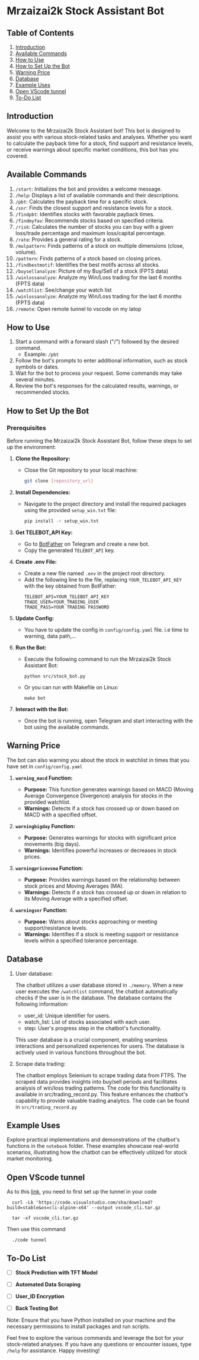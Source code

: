 # Mrzaizai2k Stock Assistant Bot

## Table of Contents
1. [Introduction](#introduction)
2. [Available Commands](#available-commands)
3. [How to Use](#how-to-use)
3. [How to Set Up the Bot](#how-to-set-up-the-bot)
3. [Warning Price](#warning-price)
3. [Database](#database)
3. [Example Uses](#example-uses)
3. [Open VScode tunnel](#open-vscode-tunnel)
3. [To-Do List](#to-do-list)

## Introduction
Welcome to the Mrzaizai2k Stock Assistant bot! This bot is designed to assist you with various stock-related tasks and analyses. Whether you want to calculate the payback time for a stock, find support and resistance levels, or receive warnings about specific market conditions, this bot has you covered.

## Available Commands
1. `/start`: Initializes the bot and provides a welcome message.
2. `/help`: Displays a list of available commands and their descriptions.
3. `/pbt`: Calculates the payback time for a specific stock.
4. `/snr`: Finds the closest support and resistance levels for a stock.
5. `/findpbt`: Identifies stocks with favorable payback times.
6. `/findmyfav`: Recommends stocks based on specified criteria.
7. `/risk`: Calculates the number of stocks you can buy with a given loss/trade percentage and maximum loss/capital percentage.
8. `/rate`: Provides a general rating for a stock.
9. `/mulpattern`: Finds patterns of a stock on multiple dimensions (close, volume).
10. `/pattern`: Finds patterns of a stock based on closing prices.
11. `/findbestmotif`: Identifies the best motifs across all stocks.
12. `/buysellanalyze`: Picture of my Buy/Sell of a stock (FPTS data)
13. `/winlossanalyze`: Analyze my Win/Loss trading for the last 6 months (FPTS data)
14. `/watchlist`: See/change your watch list
15. `/winlossanalyze`: Analyze my Win/Loss trading for the last 6 months (FPTS data)
15. `/remote`: Open remote tunnel to vscode on my latop

## How to Use
1. Start a command with a forward slash ("/") followed by the desired command.
   - Example: `/pbt`
2. Follow the bot's prompts to enter additional information, such as stock symbols or dates.
3. Wait for the bot to process your request. Some commands may take several minutes.
4. Review the bot's responses for the calculated results, warnings, or recommended stocks.

## How to Set Up the Bot

### Prerequisites
Before running the Mrzaizai2k Stock Assistant Bot, follow these steps to set up the environment:

1. **Clone the Repository:**
   - Close the Git repository to your local machine:
     ```bash
     git clone [repository_url]
     ```

2. **Install Dependencies:**
   - Navigate to the project directory and install the required packages using the provided `setup_win.txt` file:
     ```bash
     pip install -r setup_win.txt
     ```

3. **Get TELEBOT_API Key:**
   - Go to [BotFather](https://t.me/botfather) on Telegram and create a new bot.
   - Copy the generated `TELEBOT_API` key.

4. **Create .env File:**
   - Create a new file named `.env` in the project root directory.
   - Add the following line to the file, replacing `YOUR_TELEBOT_API_KEY` with the key obtained from BotFather:
     ```env
     TELEBOT_API=YOUR_TELEBOT_API_KEY
     TRADE_USER=YOUR_TRADING_USER
     TRADE_PASS=YOUR TRADING PASSWORD
     ```

5. **Update Config:**
   - You have to update the config in `config/config.yaml` file. i.e time to warning, data path,...

5. **Run the Bot:**
   - Execute the following command to run the Mrzaizai2k Stock Assistant Bot:
   
         python src/stock_bot.py

   - Or you can run with Makefile on Linux:

         make bot

6. **Interact with the Bot:**
   - Once the bot is running, open Telegram and start interacting with the bot using the available commands.

## Warning Price

   The bot can also warning you about the stock in watchlist in times that you have set in  `config/config.yaml`

1. **`warning_macd` Function:**
   - **Purpose:** This function generates warnings based on MACD (Moving Average Convergence Divergence) analysis for stocks in the provided watchlist.
   - **Warnings:** Detects if a stock has crossed up or down based on MACD with a specified offset.

2. **`warningbigday` Function:**
   - **Purpose:** Generates warnings for stocks with significant price movements (big days).
   - **Warnings:** Identifies powerful increases or decreases in stock prices.

3. **`warningpricevsma` Function:**
   - **Purpose:** Provides warnings based on the relationship between stock prices and Moving Averages (MA).
   - **Warnings:** Detects if a stock has crossed up or down in relation to its Moving Average with a specified offset.

4. **`warningsnr` Function:**
   - **Purpose:** Warns about stocks approaching or meeting support/resistance levels.
   - **Warnings:** Identifies if a stock is meeting support or resistance levels within a specified tolerance percentage.

## Database

1. User database:

   The chatbot utilizes a user database stored in `./memory`. When a new user executes the `/watchlist` command, the chatbot automatically checks if the user is in the database. The database contains the following information:

   - user_id: Unique identifier for users.
   - watch_list: List of stocks associated with each user.
   - step: User's progress step in the chatbot's functionality.

   This user database is a crucial component, enabling seamless interactions and personalized experiences for users. The database is actively used in various functions throughout the bot.

2. Scrape data trading: 
   
   The chatbot employs Selenium to scrape trading data from FTPS. The scraped data provides insights into buy/sell periods and facilitates analysis of win/loss trading patterns. The code for this functionality is available in src/trading_record.py. This feature enhances the chatbot's capability to provide valuable trading analytics. The code can be found in `src/trading_record.py`

## Example Uses

Explore practical implementations and demonstrations of the chatbot's functions in the `notebook` folder. These examples showcase real-world scenarios, illustrating how the chatbot can be effectively utilized for stock market monitoring.

## Open VScode tunnel 
As to this [link](https://code.visualstudio.com/docs/remote/tunnels#:~:text=In%20the%20VS%20Code%20Account,prompted%20to%20log%20into%20GitHub), you need to first set up the tunnel in your code

      curl -Lk 'https://code.visualstudio.com/sha/download?build=stable&os=cli-alpine-x64' --output vscode_cli.tar.gz

      tar -xf vscode_cli.tar.gz

Then use this command

      ./code tunnel

## To-Do List

- [ ] **Stock Prediction with TFT Model**

- [ ] **Automated Data Scraping**

- [ ] **User_ID Encryption**

- [ ] **Back Testing Bot**


Note: Ensure that you have Python installed on your machine and the necessary permissions to install packages and run scripts.


Feel free to explore the various commands and leverage the bot for your stock-related analyses. If you have any questions or encounter issues, type `/help` for assistance. Happy investing!
